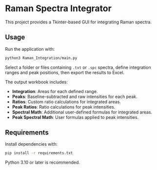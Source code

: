 # Raman Spectra Integrator

This project provides a Tkinter-based GUI for integrating Raman spectra.

## Usage

Run the application with:

```bash
python3 Raman_Integration/main.py
```

Select a folder or files containing `.txt` or `.spc` spectra, define integration ranges and peak positions, then export the results to Excel.

The output workbook includes:

- **Integration**: Areas for each defined range.
- **Peaks**: Baseline-subtracted and raw intensities for each peak.
- **Ratios**: Custom ratio calculations for integrated areas.
- **Peak Ratios**: Ratio calculations for peak intensities.
- **Spectral Math**: Additional user-defined formulas for integrated areas.
- **Peak Spectral Math**: User formulas applied to peak intensities.

## Requirements

Install dependencies with:

```bash
pip install -r requirements.txt
```

Python 3.10 or later is recommended.
